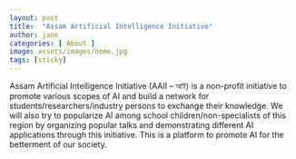 ```yaml
---
layout: post
title:  "Assam Artificial Intelligence Initiative"
author: jane
categories: [ About ]
image: assets/images/home.jpg
tags: [sticky]
---
```


Assam Artificial Intelligence Initiative (AAII – আই) is a non-profit initiative to promote various scopes of AI and build a network for students/researchers/industry persons to exchange their knowledge. We will also try to popularize AI among school children/non-specialists of this region by organizing popular talks and demonstrating different AI applications through this initiative. This is a platform to promote AI for the betterment of our society.
